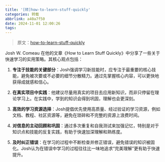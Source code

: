 ```yaml
---
title: '[转]how-to-learn-stuff-quickly'
categories: 转载
abbrlink: a40a7f50
date: 2024-11-01 12:00:26
tags:
---
```


> 原文：[how-to-learn-stuff-quickly](https://www.joshwcomeau.com/blog/how-to-learn-stuff-quickly/)

Josh W. Comeau 在他的文章《How to Learn Stuff Quickly》中分享了一些关于快速学习的实用策略。其核心观点包括：

1. **专注于技能的关键部分**：Josh强调学习新技能时，应专注于最重要的核心技能，避免被次要或不必要的细节分散精力。通过先掌握核心内容，可以更快地获得成就感和信心。

3. **在真实项目中实践**：他建议尽量用真实的项目去应用新知识，而非只停留在理论学习上。在实践中，学到的知识会得到巩固，理解也会更深刻。

4. **高效的学习资源选择**：Josh提倡优先使用高质量、经过验证的学习资源，例如文档、教程、社区资源等，避免在琐碎和不完整的资源上浪费时间。

5. **对信息的主动回顾和巩固**：通过多次重复和自我测试来加强记忆，特别是对于知识点和技能的反复实践，有助于快速加深理解和熟练度。

6. **及时纠正错误**：在学习的过程中不断检查并修正错误，避免错误的知识被固化。Josh认为在错误中学习的过程往往比一味地追求“完美理解”更有助于快速提升。